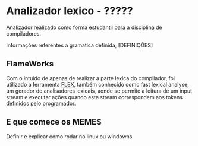 # Analizador lexico - ?????
Analizador realizado como forma estudantil para a disciplina de compiladores.
<p>Informações referentes a gramatica definida, [DEFINIÇÕES]</p>

## FlameWorks
Com o intuido de apenas de realizar a parte lexica do compilador, foi utilizado a ferramenta [FLEX](https://github.com/westes/flex/), também conhecido como fast lexical analyse, um gerador de analisadores lexicais, aonde se permite a leitura de um input stream e executar ações quando esta stream correspondem aos tokens definidos pelo programador.

## E que comece os MEMES

Definir e explicar como rodar no linux ou windowns
